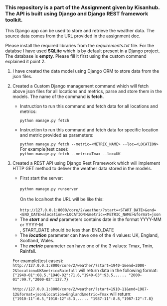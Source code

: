 ### This repository is a part of the Assignment given by Kisanhub. The API is built using Django and Django REST framework toolkit. 
This Django app can be used to store and retrieve the weather data. The source data comes from the URL provided in the assignment doc. 

Please install the required libraries from the *requirements.txt* file.
For the databse I have used **SQLite** which is by default present in a Django project. The database is **empty**. Please fill it first using the custom command explained it point 2.
1.	I have created the data model using Django ORM to store data from the json files.
2.	Created a Custom Django management command which will fetch above json files for all locations and metrics, parse and store them in the models. The name of the command is **fetch**.

       - Instruction to run this command and fetch data for all locations and metrics: 
       
            ```python manage.py fetch``` 
       - Instruction to run this command and fetch data for specific location and metric provided as parameters:
       
            ```python manage.py fetch --metric=<METRIC_NAME> --loc=<LOCATION>``` <br>
               For example(test case):<br>
            ```python manage.py fetch --metric=Tmax --loc=UK``` <br>
          
3.  Created a REST API using Django Rest Framework which will implement HTTP GET method to deliver the weather data stored in the models.<br>

       - First start the server: <br><br>
          ```python manage.py runserver``` <br><br>
          On the localhost the URL will be like this:<br><br>
          ```http://127.0.0.1:8000/core/2/weather/?start=<START_DATE>&end=<END_DATE>&location=<LOCATION>&metric=<METRIC_NAME>&format=json```<br>
       - The **_start_** and **_end_** parameters contains date in the format YYYY-MM or YYYY-M <br>, START_DATE should be less than END_DATE
       - The **_location_** parameter can have one of the 4 values: UK, England, Scotland, Wales. <br>
       - The **_metric_** parameter can have one of the 3 values: Tmax, Tmin, Rainfall. <br>
        
       For example(test cases): <br>
       ```http://127.0.0.1:8000/core/2/weather/?start=1940-1&end=2000-2&location=UK&metric=Rainfall``` will return data in the following format:<br>
       ```{"1940-01":68.5,"1940-02":71.6,"1940-03":93.5,..... "2000-01":99.7,"2000-02":127.7}``` <br><br>
       ```http://127.0.0.1:8000/core/2/weather/?start=1910-11&end=1987-12&format=json&location=England&metric=Tmax``` will return:<br>
       ```{"1910-11":6.5,"1910-12":8.3,..... "1987-11":8.8,"1987-12":7.8}```
       
